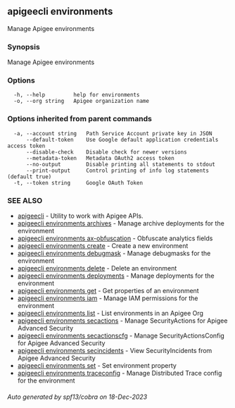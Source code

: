 ## apigeecli environments

Manage Apigee environments

### Synopsis

Manage Apigee environments

### Options

```
  -h, --help         help for environments
  -o, --org string   Apigee organization name
```

### Options inherited from parent commands

```
  -a, --account string   Path Service Account private key in JSON
      --default-token    Use Google default application credentials access token
      --disable-check    Disable check for newer versions
      --metadata-token   Metadata OAuth2 access token
      --no-output        Disable printing all statements to stdout
      --print-output     Control printing of info log statements (default true)
  -t, --token string     Google OAuth Token
```

### SEE ALSO

* [apigeecli](apigeecli.md)	 - Utility to work with Apigee APIs.
* [apigeecli environments archives](apigeecli_environments_archives.md)	 - Manage archive deployments for the environment
* [apigeecli environments ax-obfuscation](apigeecli_environments_ax-obfuscation.md)	 - Obfuscate analytics fields
* [apigeecli environments create](apigeecli_environments_create.md)	 - Create a new environment
* [apigeecli environments debugmask](apigeecli_environments_debugmask.md)	 - Manage debugmasks for the environment
* [apigeecli environments delete](apigeecli_environments_delete.md)	 - Delete an environment
* [apigeecli environments deployments](apigeecli_environments_deployments.md)	 - Manage deployments for the environment
* [apigeecli environments get](apigeecli_environments_get.md)	 - Get properties of an environment
* [apigeecli environments iam](apigeecli_environments_iam.md)	 - Manage IAM permissions for the environment
* [apigeecli environments list](apigeecli_environments_list.md)	 - List environments in an Apigee Org
* [apigeecli environments secactions](apigeecli_environments_secactions.md)	 - Manage SecurityActions for Apigee Advanced Security
* [apigeecli environments secactionscfg](apigeecli_environments_secactionscfg.md)	 - Manage SecurityActionsConfig for Apigee Advanced Security
* [apigeecli environments secincidents](apigeecli_environments_secincidents.md)	 - View SecurityIncidents from Apigee Advanced Security
* [apigeecli environments set](apigeecli_environments_set.md)	 - Set environment property
* [apigeecli environments traceconfig](apigeecli_environments_traceconfig.md)	 - Manage Distributed Trace config for the environment

###### Auto generated by spf13/cobra on 18-Dec-2023
